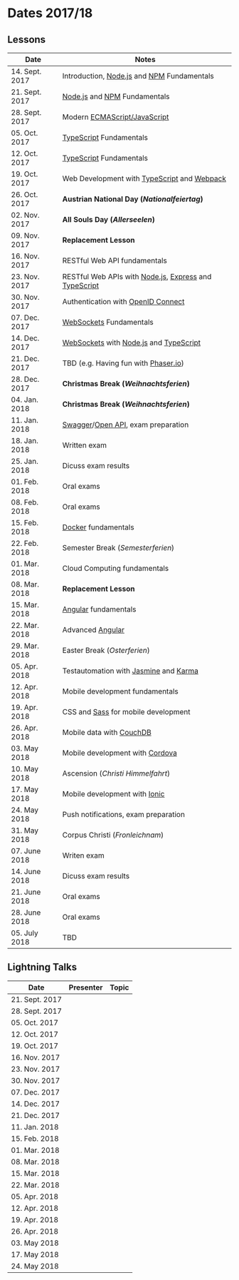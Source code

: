 # Dates 2017/18

## Lessons

| Date           | Notes
|----------------|-
| 14. Sept. 2017 | Introduction, [Node.js](https://nodejs.org/en/) and [NPM](https://www.npmjs.com/) Fundamentals
| 21. Sept. 2017 | [Node.js](https://nodejs.org/en/) and [NPM](https://www.npmjs.com/) Fundamentals
| 28. Sept. 2017 | Modern [ECMAScript/JavaScript](https://developer.mozilla.org/en-US/docs/Web/JavaScript/Language_Resources)
| 05. Oct. 2017  | [TypeScript](http://www.typescriptlang.org/) Fundamentals
| 12. Oct. 2017  | [TypeScript](http://www.typescriptlang.org/) Fundamentals
| 19. Oct. 2017  | Web Development with [TypeScript](http://www.typescriptlang.org/) and [Webpack](https://webpack.js.org/)
| 26. Oct. 2017  | **Austrian National Day (*Nationalfeiertag*)**
| 02. Nov. 2017  | **All Souls Day (*Allerseelen*)**
| 09. Nov. 2017  | **Replacement Lesson**
| 16. Nov. 2017  | RESTful Web API fundamentals
| 23. Nov. 2017  | RESTful Web APIs with [Node.js](https://nodejs.org/en/), [Express](http://expressjs.com/) and [TypeScript](http://www.typescriptlang.org/)
| 30. Nov. 2017  | Authentication with [OpenID Connect](http://openid.net/)
| 07. Dec. 2017  | [WebSockets](https://developer.mozilla.org/en-US/docs/Web/API/WebSockets_API) Fundamentals
| 14. Dec. 2017  | [WebSockets](https://developer.mozilla.org/en-US/docs/Web/API/WebSockets_API) with [Node.js](https://nodejs.org/en/) and [TypeScript](http://www.typescriptlang.org/)
| 21. Dec. 2017  | TBD (e.g. Having fun with [Phaser.io](http://phaser.io/))
| 28. Dec. 2017  | **Christmas Break (*Weihnachtsferien*)**
| 04. Jan. 2018  | **Christmas Break (*Weihnachtsferien*)**
| 11. Jan. 2018  | [Swagger](https://swagger.io/)/[Open API](https://www.openapis.org/), exam preparation
| 18. Jan. 2018  | Written exam
| 25. Jan. 2018  | Dicuss exam results
| 01. Feb. 2018  | Oral exams
| 08. Feb. 2018  | Oral exams
| 15. Feb. 2018  | [Docker](https://www.docker.com/) fundamentals
| 22. Feb. 2018  | Semester Break (*Semesterferien*)
| 01. Mar. 2018  | Cloud Computing fundamentals
| 08. Mar. 2018  | **Replacement Lesson**
| 15. Mar. 2018  | [Angular](http://angular.io/) fundamentals
| 22. Mar. 2018  | Advanced [Angular](http://angular.io/)
| 29. Mar. 2018  | Easter Break (*Osterferien*)
| 05. Apr. 2018  | Testautomation with [Jasmine](https://jasmine.github.io/) and [Karma](https://karma-runner.github.io/1.0/index.html)
| 12. Apr. 2018  | Mobile development fundamentals
| 19. Apr. 2018  | CSS and [Sass](http://sass-lang.com/) for mobile development
| 26. Apr. 2018  | Mobile data with [CouchDB](http://couchdb.apache.org/)
| 03. May 2018   | Mobile development with [Cordova](http://cordova.apache.org/)
| 10. May 2018   | Ascension (*Christi Himmelfahrt*)
| 17. May 2018   | Mobile development with [Ionic](https://ionicframework.com/)
| 24. May 2018   | Push notifications, exam preparation
| 31. May 2018   | Corpus Christi (*Fronleichnam*)
| 07. June 2018  | Writen exam
| 14. June 2018  | Dicuss exam results
| 21. June 2018  | Oral exams
| 28. June 2018  | Oral exams
| 05. July 2018  | TBD

## Lightning Talks

| Date           | Presenter | Topic
|----------------|-----------|-------
| 21. Sept. 2017 |           | 
| 28. Sept. 2017 |           |
| 05. Oct. 2017  |           |
| 12. Oct. 2017  |           |
| 19. Oct. 2017  |           |
| 16. Nov. 2017  |           |
| 23. Nov. 2017  |           |
| 30. Nov. 2017  |           |
| 07. Dec. 2017  |           |
| 14. Dec. 2017  |           |
| 21. Dec. 2017  |           |
| 11. Jan. 2018  |           |
| 15. Feb. 2018  |           |
| 01. Mar. 2018  |           |
| 08. Mar. 2018  |           |
| 15. Mar. 2018  |           |
| 22. Mar. 2018  |           |
| 05. Apr. 2018  |           |
| 12. Apr. 2018  |           |
| 19. Apr. 2018  |           |
| 26. Apr. 2018  |           |
| 03. May 2018   |           |
| 17. May 2018   |           |
| 24. May 2018   |           |
